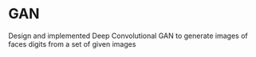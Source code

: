 # GAN
Design and implemented Deep Convolutional GAN to generate images of faces digits from a set of given images
